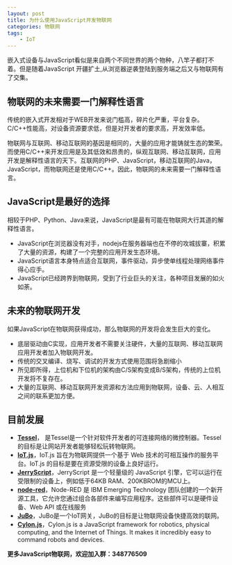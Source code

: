 ```yaml
---
layout: post
title: 为什么使用JavaScript开发物联网
categories: 物联网 
tags: 
    - IoT
---
```



嵌入式设备与JavaScript看似是来自两个不同世界的两个物种，八竿子都打不着。但是随着JavaScript 开疆扩土,从浏览器逆袭登陆到服务端之后又与物联网有了交集。

## 物联网的未来需要一门解释性语言
传统的嵌入式开发相对于WEB开发来说门槛高，碎片化严重，平台复杂。C/C++性能高，对设备资源要求低，但是对开发者的要求高，开发效率低。

物联网与互联网、移动互联网的基因是相同的，大量的应用才能铸就生态的繁荣。而使用C/C++来开发应用是及其低效和昂贵的，纵观互联网、移动互联网，应用开发是解释性语言的天下。互联网的PHP、JavaScript，移动互联网的Java，JavaScript，而物联网还是使用C/C++。因此，物联网的未来需要一门解释性语言。

## JavaScript是最好的选择
相较于PHP、Python、Java来说，JavaScript是最有可能在物联网大行其道的解释性语言。

* JavaScript在浏览器没有对手，nodejs在服务器端也在不停的攻城拔寨，积累了大量的资源，构建了一个完整的应用开发生态环境。
* JavaScript语言本身特点适合互联网，事件驱动，异步使单线程处理网络事件得心应手。
*  JavaScript已经跨界到物联网，受到了行业巨头的关注，各种项目发展的如火如荼。

## 未来的物联网开发
如果JavaScript在物联网获得成功，那么物联网的开发将会发生巨大的变化。

*  底层驱动由C实现，应用开发者不需要关注硬件，大量的互联网、移动互联网应用开发者加入物联网开发。
*  传统的交叉编译、烧写、调试的开发方式使用范围将急剧缩小
*  所见即所得，上位机和下位机的架构由C/S架构变成B/S架构，传统的上位机开发将不复存在。
* 大量的互联网、移动互联网开发资源和方法应用到物联网，设备、云、人相互之间的联系更加方便。

## 目前发展
*  [**Tessel**](https://tessel.io)， 是Tessel是一个针对软件开发者的可连接网络的微控制器。Tessel 的目标是让网站开发者能够轻松玩转物联网。
* [**IoT.js**](http://www.iotjs.net)，IoT.js 旨在为物联网提供一个基于 Web 技术的可相互操作的服务平台。IoT.js 的目标是要在资源受限的设备上良好运行。
*  [**JerryScript**](http://samsung.github.io/jerryscript/)，JerryScript 是一个轻量级的 JavaScript 引擎，它可以运行在受限制的设备上，例如低于64KB RAM、200KBROM的MCU上。
*  [**node-red**](http://nodered.org/)，Node-RED 是 IBM Emerging Technology 团队创建的一个新开源工具，它允许您通过组合各部件来编写应用程序。这些部件可以是硬件设备、Web API 或在线服务
*  [**JuBo**](http:www.jubolin.com)，JuBo是一个IoT网关，JuBo的目标是让物联网设备快捷高效的联网。
* [**Cylon.js**](http://cylonjs.com/)，Cylon.js is a JavaScript framework for robotics, physical computing, and the Internet of Things. It makes it incredibly easy to command robots and devices.

**更多JavaScript物联网，欢迎加入群：348776509**
